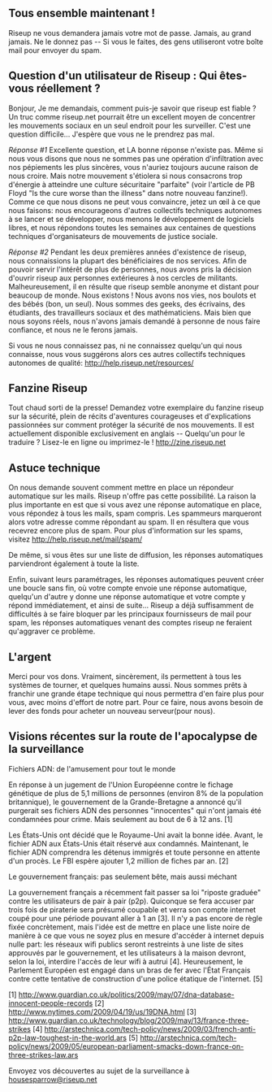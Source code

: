 ## Tous ensemble maintenant !

Riseup ne vous demandera jamais votre mot de passe. Jamais, au grand
jamais. Ne le donnez pas -- Si vous le faites, des gens utiliseront
votre boîte mail pour envoyer du spam.


## Question d'un utilisateur de Riseup : Qui êtes-vous réellement ?

Bonjour,
Je me demandais, comment puis-je savoir que riseup est fiable ? Un truc
comme riseup.net pourrait être un excellent moyen de concentrer les
mouvements sociaux en un seul endroit pour les surveiller. C'est une
question difficile... J'espère que vous ne le prendrez pas mal.

*Réponse #1*
Excellente question, et LA bonne réponse n'existe pas. Même si nous vous
disons que nous ne sommes pas une opération d'infiltration avec nos
pépiements les plus sincères, vous n'auriez toujours aucune raison de
nous croire. Mais notre mouvement s'étiolera si nous consacrons trop
d'énergie à atteindre une culture sécuritaire "parfaite" (voir l'article
de PB Floyd "Is the cure worse than the illness" dans notre nouveau
fanzine!). Comme ce que nous disons ne peut vous convaincre, jetez un
œil à ce que nous faisons: nous encourageons d'autres collectifs
techniques autonomes à se lancer et se développer, nous menons le
développement de logiciels libres, et nous répondons toutes les semaines
aux centaines de questions techniques d'organisateurs de mouvements de
justice sociale.

*Réponse #2*
Pendant les deux premières années d'existence de riseup, nous
connaissions la plupart des bénéficiaires de nos services. Afin de
pouvoir servir l'intérêt de plus de personnes, nous avons pris la
décision d'ouvrir riseup aux personnes extérieures à nos cercles de
militants. Malheureusement, il en résulte que riseup semble anonyme et
distant pour beaucoup de monde. Nous existons ! Nous avons nos vies, nos
boulots et des bébés (bon, un seul). Nous sommes des geeks, des
écrivains, des étudiants, des travailleurs sociaux et des
mathématiciens. Mais bien que nous soyons réels, nous n'avons jamais
demandé à personne de nous faire confiance, et nous ne le ferons jamais.

Si vous ne nous connaissez pas, ni ne connaissez quelqu'un qui nous
connaisse, nous vous suggérons alors ces autres collectifs techniques
autonomes de qualité: http://help.riseup.net/resources/


## Fanzine Riseup

Tout chaud sorti de la presse! Demandez votre exemplaire du fanzine
riseup sur la sécurité, plein de récits d'aventures courageuses et
d'explications passionnées sur comment protéger la sécurité de nos
mouvements. Il est actuellement disponible exclusivement en anglais --
Quelqu'un pour le traduire ? Lisez-le en ligne ou imprimez-le !
http://zine.riseup.net


## Astuce technique

On nous demande souvent comment mettre en place un répondeur automatique
sur les mails. Riseup n'offre pas cette possibilité. La raison la plus
importante en est que si vous avez une réponse automatique en place,
vous répondez à tous les mails, spam compris. Les spammeurs marqueront
alors votre adresse comme répondant au spam. Il en résultera que vous
recevrez encore plus de spam. Pour plus d'information sur les spams,
visitez http://help.riseup.net/mail/spam/

De même, si vous êtes sur une liste de diffusion, les réponses
automatiques parviendront également à toute la liste.

Enfin, suivant leurs paramétrages, les réponses automatiques peuvent
créer une boucle sans fin, où votre compte envoie une réponse
automatique, quelqu'un d'autre y donne une réponse automatique et votre
compte y répond immédiatement, et ainsi de suite... Riseup a déjà
suffisamment de difficultés à se faire bloquer par les principaux
fournisseurs de mail pour spam, les réponses automatiques venant des
comptes riseup ne feraient qu'aggraver ce problème.


## L'argent

Merci pour vos dons. Vraiment, sincèrement, ils permettent à tous les
systèmes de tourner, et quelques humains aussi. Nous sommes prêts à
franchir une grande étape technique qui nous permettra d'en faire plus
pour vous, avec moins d'effort de notre part. Pour ce faire, nous avons
besoin de lever des fonds pour acheter un nouveau serveur(pour nous).


## Visions récentes sur la route de l'apocalypse de la surveillance

Fichiers ADN: de l'amusement pour tout le monde

En réponse à un jugement de l'Union Européenne contre le fichage
génétique de plus de 5,1 millions de personnes (environ 8% de la
population britannique), le gouvernement de la Grande-Bretagne a annoncé
qu'il purgerait ses fichiers ADN des personnes "innocentes" qui n'ont
jamais été condamnées pour crime. Mais seulement au bout de 6 à 12 ans. [1]

Les États-Unis ont décidé que le Royaume-Uni avait la bonne idée. Avant,
le fichier ADN aux États-Unis était réservé aux condamnés. Maintenant,
le fichier ADN comprendra les détenus immigrés et toute personne en
attente d'un procès. Le FBI espère ajouter 1,2 million de fiches par an. [2]


Le gouvernement français: pas seulement bête, mais aussi méchant

La gouvernement français a récemment fait passer sa loi "riposte
graduée" contre les utilisateurs de pair à pair (p2p). Quiconque se fera
accuser par trois fois de piraterie sera présumé coupable et verra son
compte internet coupé pour une période pouvant aller à 1 an [3]. Il n'y
a pas encore de règle fixée concrètement, mais l'idée est de mettre en
place une liste noire de manière à ce que vous ne soyez plus en mesure
d'accéder à internet depuis nulle part: les réseaux wifi publics seront
restreints à une liste de sites approuvés par le gouvernement, et les
utilisateurs à la maison devront, selon la loi, interdire l'accès de
leur wifi à autrui [4]. Heureusement, le Parlement Européen est engagé
dans un bras de fer avec l'État Français contre cette tentative de
construction d'une police étatique de l'internet. [5]

[1]
http://www.guardian.co.uk/politics/2009/may/07/dna-database-innocent-people-records
[2] http://www.nytimes.com/2009/04/19/us/19DNA.html
[3]
http://www.guardian.co.uk/technology/blog/2009/may/13/france-three-strikes
[4]
http://arstechnica.com/tech-policy/news/2009/03/french-anti-p2p-law-toughest-in-the-world.ars
[5]
http://arstechnica.com/tech-policy/news/2009/05/european-parliament-smacks-down-france-on-three-strikes-law.ars

Envoyez vos découvertes au sujet de la surveillance à
housesparrow@riseup.net
